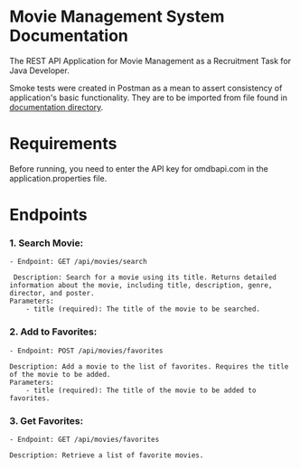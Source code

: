 # **Movie Management System Documentation**
The REST API Application for Movie Management as a Recruitment Task for Java Developer.

Smoke tests were created in Postman as a mean to assert consistency of application's basic functionality. They are to be imported from file found in [documentation directory](/documentation/MovieManagmentSystemTests.postman_collection.json).
# **Requirements**
Before running, you need to enter the API key for omdbapi.com in the application.properties file.

# **Endpoints**
### 1. Search Movie:

```
- Endpoint: GET /api/movies/search

 Description: Search for a movie using its title. Returns detailed information about the movie, including title, description, genre, director, and poster.
Parameters:
    - title (required): The title of the movie to be searched.
```
### 2. Add to Favorites:

```
- Endpoint: POST /api/movies/favorites

Description: Add a movie to the list of favorites. Requires the title of the movie to be added.
Parameters:
    - title (required): The title of the movie to be added to favorites.
```
### 3. Get Favorites:

```
- Endpoint: GET /api/movies/favorites

Description: Retrieve a list of favorite movies.
```
